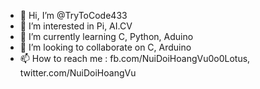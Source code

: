 - 👋 Hi, I’m @TryToCode433
- 👀 I’m interested in Pi, AI.CV
- 🌱 I’m currently learning C, Python, Aduino
- 💞️ I’m looking to collaborate on C, Arduino
- 📫 How to reach me : fb.com/NuiDoiHoangVu0o0Lotus, twitter.com/NuiDoiHoangVu

<!---
TryToCode433/TryToCode433 is a ✨ special ✨ repository because its `README.md` (this file) appears on your GitHub profile.
You can click the Preview link to take a look at your changes.
--->
